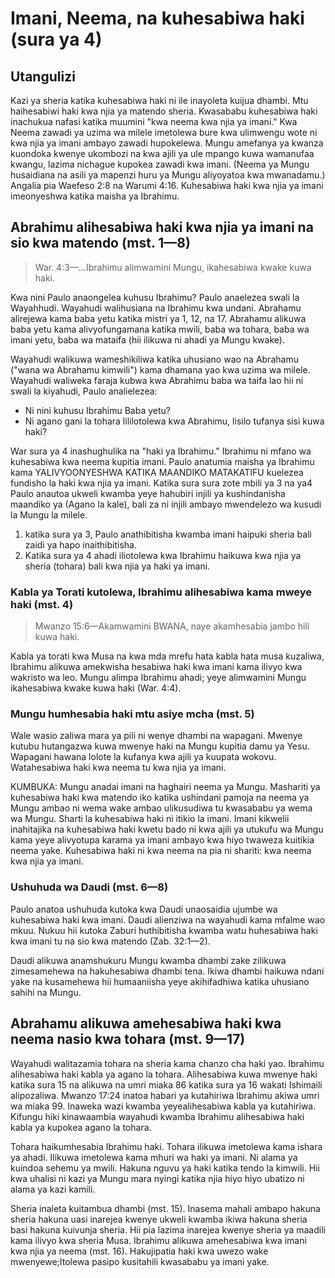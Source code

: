 # Imani, Neema, na kuhesabiwa haki (sura ya 4)

## Utangulizi

Kazi ya sheria katika kuhesabiwa haki ni ile inayoleta kuijua dhambi. Mtu haihesabiwi haki kwa njia ya matendo sheria. Kwasababu kuhesabiwa haki inachukua nafasi katika muumini "kwa neema kwa njia ya imani." Kwa Neema zawadi ya uzima wa milele imetolewa bure kwa ulimwengu wote ni kwa njia ya imani ambayo zawadi hupokelewa. Mungu amefanya ya kwanza kuondoka kwenye ukombozi na kwa ajili ya ule mpango kuwa wamanufaa kwangu, lazima nichague kupokea zawadi kwa imani. (Neema ya Mungu husaidiana na asili ya mapenzi huru ya Mungu aliyoyatoa kwa mwanadamu.) Angalia pia Waefeso 2:8 na Warumi 4:16. Kuhesabiwa haki kwa njia ya imani imeonyeshwa katika maisha ya Ibrahimu.

## Abrahimu alihesabiwa haki kwa njia ya imani na sio kwa matendo (mst. 1—8)

> War. 4:3—...Ibrahimu alimwamini Mungu, ikahesabiwa kwake kuwa haki.

Kwa nini Paulo anaongelea kuhusu Ibrahimu? Paulo anaelezea swali la Wayahhudi. Wayahudi walihusiana na Ibrahimu kwa undani. Abrahamu alirejewa kama baba yetu katika mistri ya 1, 12, na 17. Abrahamu alikuwa baba yetu kama alivyofungamana katika mwili, baba wa tohara, baba wa imani yetu, baba wa mataifa (hii ilikuwa ni ahadi ya Mungu kwake).

Wayahudi walikuwa wameshikiliwa katika uhusiano wao na Abrahamu ("wana wa Abrahamu kimwili") kama dhamana yao kwa uzima wa milele. Wayahudi waliweka faraja kubwa kwa Abrahimu baba wa taifa lao hii ni swali la kiyahudi, Paulo analielezea:

* Ni nini kuhusu Ibrahimu Baba yetu?
* Ni agano gani la tohara lililotolewa kwa Abrahimu, lisilo tufanya sisi kuwa haki?

War sura ya 4 inashughulika na "haki ya Ibrahimu." Ibrahimu ni mfano wa kuhesabiwa kwa neema kupitia imani. Paulo anatumia maisha ya Ibrahimu kama YALIVYOONYESHWA KATIKA MAANDIKO MATAKATIFU kuelezea fundisho la haki kwa njia ya imani. Katika sura sura zote mbili ya 3 na ya4 Paulo anautoa ukweli kwamba yeye hahubiri injili ya kushindanisha maandiko ya (Agano la kale), bali za ni injili ambayo mwendelezo wa kusudi la Mungu la milele.

1. katika sura ya 3, Paulo anathibitisha kwamba imani haipuki sheria bali zaidi ya hapo inaithibitisha.
2. Katika sura ya 4 ahadi iliotolewa kwa Ibrahimu haikuwa kwa njia ya sheria (tohara) bali kwa njia ya haki ya imani.

### Kabla ya Torati kutolewa, Ibrahimu alihesabiwa kama mweye haki (mst. 4)

> Mwanzo 15:6—Akamwamini BWANA, naye akamhesabia jambo hili kuwa haki.

Kabla ya torati kwa Musa na kwa mda mrefu hata kabla hata musa kuzaliwa, Ibrahimu alikuwa amekwisha hesabiwa haki kwa imani kama ilivyo kwa wakristo wa leo. Mungu alimpa Ibrahimu ahadi; yeye alimwamini Mungu ikahesabiwa kwake kuwa haki (War. 4:4).

### Mungu humhesabia haki mtu asiye mcha (mst. 5)

Wale wasio zaliwa mara ya pili ni wenye dhambi na wapagani. Mwenye kutubu hutangazwa kuwa mwenye haki na Mungu kupitia damu ya Yesu. Wapagani hawana lolote la kufanya kwa ajili ya kuupata wokovu. Watahesabiwa haki kwa neema tu kwa njia ya imani.

KUMBUKA: Mungu anadai imani na haghairi neema ya Mungu. Mashariti ya kuhesabiwa haki kwa matendo iko katika ushindani pamoja na neema ya Mungu ambao ni wema wake ambao ulikusudiwa tu kwasababu ya wema wa Mungu. Sharti la kuhesabiwa haki ni itikio la imani. Imani kikwelii inahitajika na kuhesabiwa haki kwetu bado ni kwa ajili ya utukufu wa Mungu kama yeye alivyotupa karama ya imani ambayo kwa hiyo twaweza kuitikia neema yake. Kuhesabiwa haki ni kwa neema na pia ni shariti: kwa neema kwa njia ya imani.

### Ushuhuda wa Daudi (mst. 6—8)

Paulo anatoa ushuhuda kutoka kwa Daudi unaosaidia ujumbe wa kuhesabiwa haki kwa imani. Daudi alienziwa na wayahudi kama mfalme wao mkuu. Nukuu hii kutoka Zaburi huthibitisha kwamba watu huhesabiwa haki kwa imani tu na sio kwa matendo (Zab. 32:1—2).

Daudi alikuwa anamshukuru Mungu kwamba dhambi zake zilikuwa zimesamehewa na hakuhesabiwa dhambi tena. Ikiwa dhambi haikuwa ndani yake na kusamehewa hii humaaniisha yeye akihifadhiwa katika uhusiano sahihi na Mungu.

## Abrahamu alikuwa amehesabiwa haki kwa neema nasio kwa tohara (mst. 9—17)

Wayahudi walitazamia tohara na sheria kama chanzo cha haki yao. Ibrahimu alihesabiwa haki kabla ya agano la tohara. Alihesabiwa kuwa mwenye haki katika sura 15 na alikuwa na umri miaka 86 katika sura ya 16 wakati Ishimaili alipozaliwa. Mwanzo 17:24 inatoa habari ya kutahiriwa Ibrahimu akiwa umri wa miaka 99. Inaweka wazi kwamba yeyealihesabiwa kabla ya kutahiriwa. Kifungu hiki kinawaambia wayahudi kwamba Ibrahimu alihesabiwa haki kabla ya kupokea agano la tohara.

Tohara haikumhesabia Ibrahimu haki. Tohara ilikuwa imetolewa kama ishara ya ahadi. Ilikuwa imetolewa kama mhuri wa haki ya imani. Ni alama ya kuindoa sehemu ya mwili. Hakuna nguvu ya haki katika tendo la kimwili. Hii kwa uhalisi ni kazi ya Mungu mara nyingi katika njia hiyo hiyo ubatizo ni alama ya kazi kamili.

Sheria inaleta kuitambua dhambi (mst. 15). Inasema mahali ambapo hakuna sheria hakuna uasi inarejea kwenye ukweli kwamba ikiwa hakuna sheria basi hakuna kuivunja sheria. Hii pia lazima inarejea kwenye sheria ya maadili kama ilivyo kwa sheria Musa. Ibrahimu alikuwa amehesabiwa kwa imani kwa njia ya neema (mst. 16). Hakujipatia haki kwa uwezo wake mwenyewe;Itolewa pasipo kusitahili kwasababu ya imani yake.

